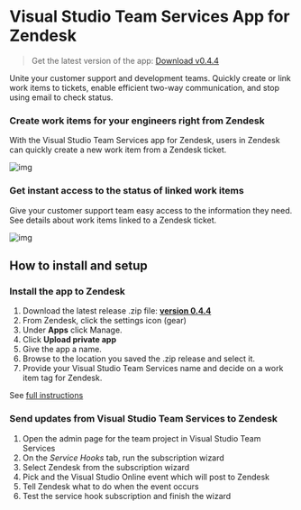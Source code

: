 # Visual Studio Team Services App for Zendesk

> Get the latest version of the app: [Download v0.4.4](https://github.com/Microsoft/vsts-zendesk-app/releases/download/v0.4.4/vsts-zendesk-app-0.4.4.zip)

Unite your customer support and development teams. Quickly create or link work items to tickets, enable efficient two-way communication, and stop using email to check status.

### Create work items for your engineers right from Zendesk

With the Visual Studio Team Services app for Zendesk, users in Zendesk can quickly create a new work item from a Zendesk ticket.

![img](https://i3-vso.sec.s-msft.com/dynimg/IC729561.png)

### Get instant access to the status of linked work items

Give your customer support team easy access to the information they need. See details about work items linked to a Zendesk ticket.

![img](https://ms-vsts.gallery.vsassets.io/_apis/public/gallery/publisher/ms-vsts/extension/services-zendesk/latest/assetbyname/images/zendesk-linked.png)

## How to install and setup

### Install the app to Zendesk

1. Download the latest release .zip file: **[version 0.4.4](https://github.com/Microsoft/vsts-zendesk-app/releases/download/v0.4.4/vsts-zendesk-app-0.4.4.zip)**
1. From Zendesk, click the settings icon (gear)
1. Under **Apps** click Manage.
1. Click **Upload private app**
1. Give the app a name.
1. Browse to the location you saved the .zip release and select it.
1. Provide your Visual Studio Team Services name and decide on a work item tag for Zendesk.

See [full instructions](https://www.visualstudio.com/get-started/zendesk-and-vso-vs)

### Send updates from Visual Studio Team Services to Zendesk

1. Open the admin page for the team project in Visual Studio Team Services
2. On the *Service Hooks* tab, run the subscription wizard
3. Select Zendesk from the subscription wizard
4. Pick and the Visual Studio Online event which will post to Zendesk
5. Tell Zendesk what to do when the event occurs
6. Test the service hook subscription and finish the wizard

